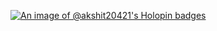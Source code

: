 [![An image of @akshit20421's Holopin badges](https://holopin.me/akshit20421)](https://holopin.io/@akshit20421)
